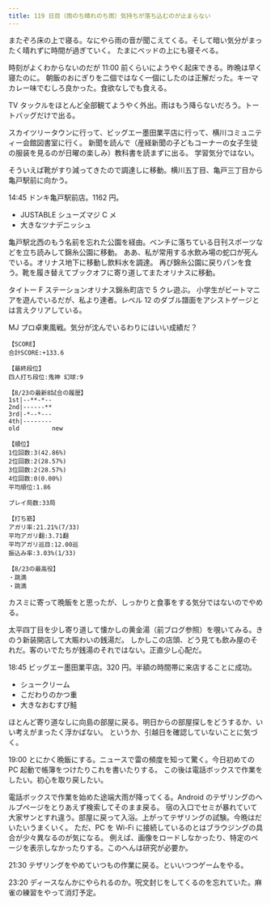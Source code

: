 ```yaml
---
title: 119 日目（雨のち晴れのち雨）気持ちが落ち込むのが止まらない
---
```


またぞろ床の上で寝る。なにやら雨の音が聞こえてくる。そして暗い気分がまったく晴れずに時間が過ぎていく。
たまにベッドの上にも寝そべる。

時刻がよくわからないのだが 11:00 前くらいにようやく起床できる。昨晩は早く寝たのに。
朝飯のおにぎりを二個ではなく一個にしたのは正解だった。キーマカレー味でむしろ良かった。食欲なしでも食える。

TV タックルをほとんど全部観てようやく外出。雨はもう降らないだろう。トートバッグだけで出る。

スカイツリータウンに行って、ビッグエー墨田業平店に行って、横川コミュニティー会館図書室に行く。
新聞を読んで（産経新聞の子どもコーナーの女子生徒の服装を見るのが日曜の楽しみ）教科書を読まずに出る。
学習気分ではない。

そういえば靴がすり減ってきたので調達しに移動。横川五丁目、亀戸三丁目から亀戸駅前に向かう。

14:45 ドンキ亀戸駅前店。1162 円。

* JUSTABLE シューズマジ C メ
* 大きなツナデニッシュ

亀戸駅北西のもう名前を忘れた公園を経由。ベンチに落ちている日刊スポーツなどを立ち読みして錦糸公園に移動。
ああ、私が常用する水飲み場の蛇口が死んでいる。オリナス地下に移動し飲料水を調達。
再び錦糸公園に戻りパンを食う。靴を履き替えてブックオフに寄り道してまたオリナスに移動。

タイトー F ステーションオリナス錦糸町店で 5 クレ遊ぶ。
小学生がビートマニアを遊んでいるだが、私より達者。レベル 12 のダブル譜面をアシストゲージとは言えクリアしている。

MJ プロ卓東風戦。気分が沈んでいるわりにはいい成績だ？

```text
【SCORE】
合計SCORE:+133.6

【最終段位】
四人打ち段位:鬼神 幻球:9

【8/23の最新8試合の履歴】
1st|--**-*--
2nd|------**
3rd|-*--*---
4th|--------
old         new

【順位】
1位回数:3(42.86%)
2位回数:2(28.57%)
3位回数:2(28.57%)
4位回数:0(0.00%)
平均順位:1.86

プレイ局数:33局

【打ち筋】
アガリ率:21.21%(7/33)
平均アガリ翻:3.71翻
平均アガリ巡目:12.00巡
振込み率:3.03%(1/33)

【8/23の最高役】
・跳満
・跳満
```

カスミに寄って晩飯をと思ったが、しっかりと食事をする気分ではないのでやめる。

太平四丁目を少し寄り道して懐かしの黄金湯（前ブログ参照）を覗いてみる。きのう新装開店して大賑わいの銭湯だ。
しかしこの店頭、どう見ても飲み屋のそれだ。客のいでたちが銭湯のそれではない。正直少し心配だ。

18:45 ビッグエー墨田業平店。320 円。半額の時間帯に来店することに成功。

* シュークリーム
* こだわりのかつ重
* 大きなおむすび鮭

ほとんど寄り道なしに向島の部屋に戻る。明日からの部屋探しをどうするか、いい考えがまったく浮かばない。
というか、引越日を確認していないことに気づく。

19:00 とにかく晩飯にする。ニュースで雷の頻度を知って驚く。今日初めての PC 起動で帳簿をつけたりこれを書いたりする。
この後は電話ボックスで作業をしたい。初心を取り戻したい。

電話ボックスで作業を始めた途端大雨が降ってくる。Android のテザリングのヘルプページをとりあえず検索してそのまま戻る。
宿の入口でセミが暴れていて大家サンとすれ違う。部屋に戻って入浴。上がってテザリングの試験。今晩はだいたいうまくいく。
ただ、PC を Wi-Fi に接続しているのとはブラウジングの具合が少々異なるのが気になる。
例えば、画像をロードしなかったり、特定のページを表示しなかったりする。このへんは研究が必要か。

21:30 テザリングをやめていつもの作業に戻る。といいつつゲームをやる。

23:20 ディースなんかにやられるのか。呪文封じをしてくるのを忘れていた。麻雀の練習をやって消灯予定。
